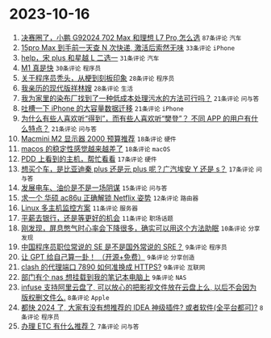 # 2023-10-16

1. [决赛圈了，小鹏 G92024 702 Max 和理想 L7 Pro,怎么选](https://www.v2ex.com/t/982276) `87条评论` `汽车`
1. [15pro Max 到手前一天查 N 次快递, 激活后索然无味](https://www.v2ex.com/t/982312) `33条评论` `iPhone`
1. [help，宋 plus 和星越 L 二选一](https://www.v2ex.com/t/982327) `31条评论` `汽车`
1. [M1 真是快](https://www.v2ex.com/t/982310) `30条评论` `程序员`
1. [关于程序员秃头，从梗到刻板印象](https://www.v2ex.com/t/982338) `28条评论` `程序员`
1. [我亲历的现代版祥林嫂](https://www.v2ex.com/t/982321) `28条评论` `生活`
1. [我为家里的染布厂找到了一种低成本处理污水的方法可行吗？](https://www.v2ex.com/t/982376) `21条评论` `问与答`
1. [吐槽一下 iPhone 的大容量数据迁移](https://www.v2ex.com/t/982345) `21条评论` `iPhone`
1. [为什么有些人喜欢听“得到”，而有些人喜欢听“樊登”？ 不同 APP 的用户有什么特点？](https://www.v2ex.com/t/982275) `21条评论` `问与答`
1. [Macmini M2 显示器 2000 预算推荐](https://www.v2ex.com/t/982281) `18条评论` `硬件`
1. [macos 的稳定性感觉越来越差了](https://www.v2ex.com/t/982268) `18条评论` `macOS`
1. [PDD 上看到的主机，帮忙看看](https://www.v2ex.com/t/982370) `17条评论` `硬件`
1. [想买个车，是比亚迪秦 plus 还是元 plus 呢？广汽埃安 Y 还是 s？](https://www.v2ex.com/t/982282) `17条评论` `问与答`
1. [发展电车、油价是不是一场阴谋](https://www.v2ex.com/t/982367) `15条评论` `问与答`
1. [求一个 华硕 ac86u 正确解锁 Netflix 姿势](https://www.v2ex.com/t/982278) `12条评论` `路由器`
1. [Linux 多主机监控方案](https://www.v2ex.com/t/982357) `11条评论` `服务器`
1. [平薪去银行，还是等更好的机会](https://www.v2ex.com/t/982342) `11条评论` `职场话题`
1. [刚发现，屏息憋气时心率会下降很多，确实可以用这个方法助眠](https://www.v2ex.com/t/982279) `10条评论` `分享发现`
1. [中国程序员职位常说的 SE 是不是国外常说的 SRE？](https://www.v2ex.com/t/982341) `9条评论` `程序员`
1. [让 GPT 给自己算一卦！ （开源+免费）](https://www.v2ex.com/t/982340) `9条评论` `分享创造`
1. [clash 的代理端口 7890 如何准换成 HTTPS?](https://www.v2ex.com/t/982283) `9条评论` `互联网`
1. [部门有个 nas 想挂载到我的笔记本电脑上](https://www.v2ex.com/t/982260) `9条评论` `NAS`
1. [infuse 支持阿里云盘了, 可以放心的把影视文件放在云盘上么, 以后不会因为版权删文件么.](https://www.v2ex.com/t/982350) `8条评论` `Apple`
1. [都快 2024 了, 大家有没有想推荐的 IDEA 神级插件? 或者软件(全平台都可)?](https://www.v2ex.com/t/982303) `8条评论` `程序员`
1. [办理 ETC 有什么推荐？](https://www.v2ex.com/t/982378) `7条评论` `问与答`
